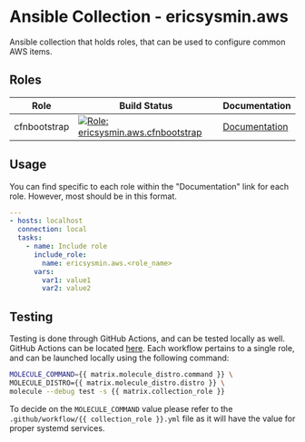 # Ansible Collection - ericsysmin.aws

Ansible collection that holds roles, that can be used to configure common AWS items.

## Roles

| Role         | Build Status                                                                                                                                                                                                                                                  | Documentation                                                                                          |
| ------------ | ------------------------------------------------------------------------------------------------------------------------------------------------------------------------------------------------------------------------------------------------------------- | ------------------------------------------------------------------------------------------------------ |
| cfnbootstrap | [![Role: ericsysmin.aws.cfnbootstrap](https://github.com/ericsysmin/ansible-collection-aws/workflows/ericsysmin.aws.cfnbootstrap/badge.svg)](https://github.com/ericsysmin/ansible-collection-aws/actions?query=workflow%3A%22ericsysmin.aws.cfnbootstrap%22) | [Documentation](https://github.com/ericsysmin/ansible-collection-aws/blob/master/docs/cfnbootstrap.md) |

## Usage

You can find specific to each role within the "Documentation" link for each role. However, most should be in this format.

```yaml
---
- hosts: localhost
  connection: local
  tasks:
    - name: Include role
      include_role:
        name: ericsysmin.aws.<role_name>
      vars:
        var1: value1
        var2: value2
```

## Testing

Testing is done through GitHub Actions, and can be tested locally as well. GitHub Actions can be located [here](https://github.com/ericsysmin/ansible-collection-aws/actions).
Each workflow pertains to a single role, and can be launched locally using the following command:

```bash
MOLECULE_COMMAND={{ matrix.molecule_distro.command }} \
MOLECULE_DISTRO={{ matrix.molecule_distro.distro }} \
molecule --debug test -s {{ matrix.collection_role }}
```

To decide on the `MOLECULE_COMMAND` value please refer to the `.github/workflow/{{ collection_role }}.yml` file as it will have the value for proper systemd services.
